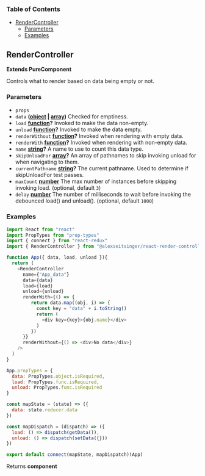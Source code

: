 <!-- Generated by documentation.js. Update this documentation by updating the source code. -->

### Table of Contents

-   [RenderController][1]
    -   [Parameters][2]
    -   [Examples][3]

## RenderController

**Extends PureComponent**

Controls what to render based on data being empty or not.

### Parameters

-   `props`  
-   `data` **([object][4] \| [array][5])** Checked for emptiness.
-   `load` **[function][6]?** Invoked to make the data non-empty.
-   `unload` **[function][6]?** Invoked to make the data empty.
-   `renderWithout` **[function][6]?** Invoked when rendering with empty data.
-   `renderWith` **[function][6]?** Invoked when rendering with non-empty data.
-   `name` **[string][7]?** A name to use to count this data type.
-   `skipUnloadFor` **[array][5]?** An array of pathnames to skip invoking unload
    for when navigating to them.
-   `currentPathname` **[string][7]?** The current pathname. Used to determine if
    skipUnloadFor test passes.
-   `maxCount` **[number][8]** The max number of instances before skipping invoking
    load. (optional, default `3`)
-   `delay` **[number][8]** The number of milliseconds to wait before invoking the
    debounced load() and unload(). (optional, default `1000`)

### Examples

```javascript
import React from "react"
import PropTypes from "prop-types"
import { connect } from "react-redux"
import { RenderController } from "@alexseitsinger/react-render-controller"

function App({ data, load, unload }){
  return (
    <RenderController
      name={"App_data"}
      data={data}
      load={load}
      unload={unload}
      renderWith={() => {
         return data.map((obj, i) => {
           const key = "data" + i.toString()
           return (
             <div key={key}>{obj.name}</div>
           )
         })
      }}
      renderWithout={() => <div>No data</div>}
    />
  )
}

App.propTypes = {
  data: PropTypes.object.isRequired,
  load: PropTypes.func.isRequired,
  unload: PropTypes.func.isRequired
}

const mapState = (state) => ({
  data: state.reducer.data
})

const mapDispatch = (dispatch) => ({
  load: () => dispatch(getData()),
  unload: () => dispatch(setData({}))
})

export default connect(mapState, mapDispatch)(App)
```

Returns **component** 

[1]: #rendercontroller

[2]: #parameters

[3]: #examples

[4]: https://developer.mozilla.org/docs/Web/JavaScript/Reference/Global_Objects/Object

[5]: https://developer.mozilla.org/docs/Web/JavaScript/Reference/Global_Objects/Array

[6]: https://developer.mozilla.org/docs/Web/JavaScript/Reference/Statements/function

[7]: https://developer.mozilla.org/docs/Web/JavaScript/Reference/Global_Objects/String

[8]: https://developer.mozilla.org/docs/Web/JavaScript/Reference/Global_Objects/Number
